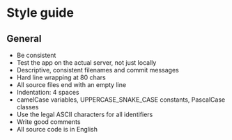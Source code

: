 # Style guide


## General

- Be consistent
- Test the app on the actual server, not just locally
- Descriptive, consistent filenames and commit messages
- Hard line wrapping at 80 chars
- All source files end with an empty line
- Indentation: 4 spaces
- camelCase variables, UPPERCASE_SNAKE_CASE constants, PascalCase classes
- Use the legal ASCII characters for all identifiers
- Write good comments
- All source code is in English 
